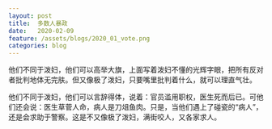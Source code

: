 ```yaml
---
layout: post
title:  多数人暴政
date:   2020-02-09
feature: /assets/blogs/2020_01_vote.png
categories: blog
---
```


他们不同于泼妇，他们可以高举大旗，上面写着泼妇不懂的光辉字眼，把所有反对者批判地体无完肤。但又像极了泼妇，只要嘴里批判着什么，就可以理直气壮。  

他们不同于泼妇，他们可以言辞得体，说着：官员滥用职权，医生死而后已。可他们还会说：医生草菅人命，病人是刀俎鱼肉。只是，当他们遇上了碰瓷的“病人”，还是会求助于警察。这是不又像极了泼妇，满街咬人，又各家求人。














